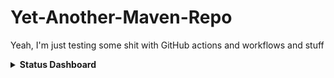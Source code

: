 # Yet-Another-Maven-Repo
Yeah, I'm just testing some shit with GitHub actions and workflows and stuff

<details>
  <summary><b>Status Dashboard</b></summary>
  
  <a href="https://github.com/Matteas-Eden/yet-another-maven-repo/actions/workflows/run-test.yml">
  <img width="38.5%" src=".github/badges/test-badge.svg"/> <img width="37.5%" src=".github/badges/cvrg-badge.svg"/>
  </a>
 
</details>
